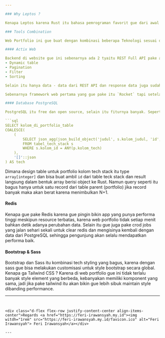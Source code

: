 ```yaml
---

### Why Leptos ?

Kenapa Leptos karena Rust itu bahasa pemrograman favorit gue dari awal masuk dunia teknologi dan Rust itu selalu mengingatkan gue tentang kesalahan - kesalahan dan bug yang lebih kompleks jadi gue ga bisa sembarangan nulis code. Selain itu gue deploy Website ini di VPS dengan ram dan cpu 1GB kurang malah. Jadi gue perlu tools yang bisa jalan di kondisi server yang kentang dengan singgle source & bahasa pemrograman yang sama untuk Frontend dan Backend nya.

### Tools Combination

Web Portfolio ini gue buat dengan kombinasi beberapa Teknologi sesuai dengan kebutuhan, favorit pribadi dan yang gue bisa aja😁.

#### Actix Web

Backend di website gue ini sebenarnya ada 2 tyaitu REST Full API pake actix web dan Server Function pake Actix juga. Kenapa gue pisah? Okeh jadi REST API gue gunakan untuk Dynamic Data, jadi ada satu endpoint api yang bisa menerima parameter dan functional seperti
- Dynamic table
- Pagination
- Filter
- Sorting

Selain itu hanya data - data dari REST API dan response data juga sudah berubah nama - nama fieldnya tidak sama dengan design database. Kemudian Server Function di leptos itu gue gunakan untuk SSR + Hidration sehingga website tetap Interactive + SEO Frendly meskipun dirender dari server. Kenapa Actix Web?

Sebenarnya framework web pertama yang gue pake itu `Rocket` tapi setelah tahun 2022 gue pindah ke Actix Web karena gue rasa lebih ringan dan untuk async nya lebih modern. Selain itu diwebsite ini ada fitur <a href="https://feri-irawansyah.my.id/coffee-room">Chating<a/> disini gue pake `Actor Model` dari Actix yang bisa menghandle setiap pengunjung yang sedang online jadi pengunjung akan memiliki asistem virtual pribadi jika actif dalam chat.

#### Database PostgreSQL

PostgreSQL itu free dan open source, selain itu fiturnya banyak. Seperti untuk menampilkan Portfolio yang punya Tech Stack dihalaman <a href="https://feri-irawansyah.my.id/portfolio">Portfolio</a> itu gue pake 

```sql
SELECT kolom_di_portfolio_table
COALESCE(
    (
        SELECT json_agg(json_build_object('judul', s.kolom_judul, 'id', s.kolom_id, 'img', s.kolom_gambar))
        FROM tabel_tech_stack s
        WHERE s.kolom_id = ANY(p.kolom_tech)
    ),
    '[]'::json
) AS tech
```
Dimana design table untuk portfolio kolom tech stack itu type `array[integer]` dan bisa buat ambil `id` dari table teck stack dan result langsung dalam bentuk array berisi object ke Rust. Namun query seperti itu bagus hanya untuk satu record dari table parent (portfolio) jika record banyak maka akan berat karena menimbulkan N+1.

#### Redis

Kenapa gue pake Redis karena gue pingin bikin app yang punya performa tinggi meskipun resource terbatas, karena web portfolio tidak setiap menit bahkan detik adanya perubahan data. Selain itu gue juga pake crod jobs yang jalan sehari sekali untuk clear redis dan mengisinya kembali dengan data dari PostgreSQL sehingga pengunjung akan selalu mendapatkan performa baik.

#### Bootstrap & Sass

Bootstrap dan Sass itu kombinasi tech styling yang bagus, karena dengan sass gue bisa melakukan customisasi untuk style bootstrap secara global. Kenapa ga Tailwind CSS ? Karena di web portfolio gue ini tidak terlalu banyak style element yang berbeda, kebanyakan memiliki komponent yang sama, jadi jika pake tailwind itu akan bikin gue lebih sibuk maintain style dibanding performance.

---
```


<div class="d-flex flex-row justify-content-center align-items-center">Regards <a href="https://feri-irawansyah.my.id"><img witdh="1rem" src="https://feri-irawansyah.my.id/favicon.ico" alt="Feri Irawansyah"> Feri Irawansyah</a></div>

---

